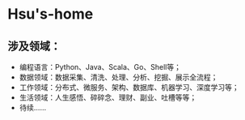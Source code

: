# Hsu's-home

## 涉及领域：

* 编程语言：Python、Java、Scala、Go、Shell等； 
* 数据领域：数据采集、清洗、处理、分析、挖掘、展示全流程； 
* 工作领域：分布式、微服务、架构、数据库、机器学习、深度学习等； 
* 生活领域：人生感悟、碎碎念、理财、副业、吐槽等等； 
* 待续……



